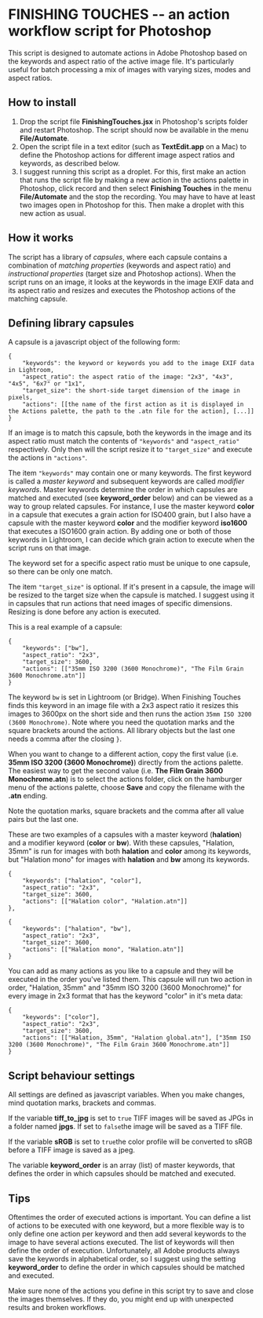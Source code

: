 # FINISHING TOUCHES -- an action workflow script for Photoshop

This script is designed to automate actions in Adobe Photoshop based on the keywords and aspect ratio of the active image file. It's particularly useful for batch processing a mix of images with varying sizes, modes and aspect ratios.

## How to install

1. Drop the script file **FinishingTouches.jsx** in Photoshop's scripts folder and restart Photoshop. The script should now be available in the menu **File/Automate**.
2. Open the script file in a text editor (such as **TextEdit.app** on a Mac) to define the Photoshop actions for different image aspect ratios and keywords, as described below.
3. I suggest running this script as a droplet. For this, first make an action that runs the script file by making a new action in the actions palette in Photoshop, click record and then select **Finishing Touches** in the menu **File/Automate** and the stop the recording. You may have to have at least two images open in Photoshop for this. Then make a droplet with this new action as usual.

## How it works

The script has a library of *capsules*, where each capsule contains a combination of *matching properties* (keywords and aspect ratio) and *instructional properties* (target size and Photoshop actions). When the script runs on an image, it looks at the keywords in the image EXIF data and its aspect ratio and resizes and executes the Photoshop actions of the matching capsule.

## Defining library capsules

A capsule is a javascript object of the following form:

	{
		"keywords": the keyword or keywords you add to the image EXIF data in Lightroom,
		"aspect_ratio": the aspect ratio of the image: "2x3", "4x3", "4x5", "6x7" or "1x1",
		"target_size": the short-side target dimension of the image in pixels,
		"actions": [[the name of the first action as it is displayed in the Actions palette, the path to the .atn file for the action], [...]]
	}
	
If an image is to match this capsule, both the keywords in the image and its aspect ratio must match the contents of `"keywords"` and `"aspect_ratio"` respectively. Only then will the script resize it to `"target_size"` and execute the actions in `"actions"`.

The item `"keywords"` may contain one or many keywords. The first keyword is called a *master keyword* and subsequent keywords are called *modifier keywords*. Master keywords determine the order in which capsules are matched and executed (see **keyword_order** below) and can be viewed as a way to group related capsules. For instance, I use the master keyword **color** in a capsule that executes a grain action for ISO400 grain, but I also have a capsule with the master keyword **color** and the modifier keyword **iso1600** that executes a ISO1600 grain action. By adding one or both of those keywords in Lightroom, I can decide which grain action to execute when the script runs on that image.

The keyword set for a specific aspect ratio must be unique to one capsule, so there can be only one match.

The item `"target_size"` is optional. If it's present in a capsule, the image will be resized to the target size when the capsule is matched. I suggest using it in capsules that run actions that need images of specific dimensions. Resizing is done before any action is executed.
	
This is a real example of a capsule:

	{
		"keywords": ["bw"],
		"aspect_ratio": "2x3",
		"target_size": 3600,
		"actions": [["35mm ISO 3200 (3600 Monochrome)", "The Film Grain 3600 Monochrome.atn"]]
	}
	
The keyword `bw` is set in Lightroom (or Bridge). When Finishing Touches finds this keyword in an image file with a 2x3 aspect ratio it resizes this images to 3600px on the short side and then runs the action `35mm ISO 3200 (3600 Monochrome)`. Note where you need the quotation marks and the square brackets around the actions. All library objects but the last one needs a comma after the closing `}`.

When you want to change to a different action, copy the first value (i.e. **35mm ISO 3200 (3600 Monochrome)**) directly from the actions palette. The easiest way to get the second value (i.e. **The Film Grain 3600 Monochrome.atn**) is to select the actions folder, click on the hamburger menu of the actions palette, choose **Save** and copy the filename with the **.atn** ending.

Note the quotation marks, square brackets and the comma after all value pairs but the last one.

These are two examples of a capsules with a master keyword (**halation**) and a modifier keyword (**color** or **bw**). With these capsules, "Halation, 35mm" is run for images with both **halation** and **color** among its keywords, but "Halation mono" for images with **halation** and **bw** among its keywords.

	{
		"keywords": ["halation", "color"],
		"aspect_ratio": "2x3",
		"target_size": 3600,
		"actions": [["Halation color", "Halation.atn"]]
	},
	
	{
		"keywords": ["halation", "bw"],
		"aspect_ratio": "2x3",
		"target_size": 3600,
		"actions": [["Halation mono", "Halation.atn"]]
	}

You can add as many actions as you like to a capsule and they will be executed in the order you've listed them. This capsule will run two action in order, "Halation, 35mm" and "35mm ISO 3200 (3600 Monochrome)" for every image in 2x3 format that has the keyword "color" in it's meta data:

	{
		"keywords": ["color"],
		"aspect_ratio": "2x3",
		"target_size": 3600,
		"actions": [["Halation, 35mm", "Halation global.atn"], ["35mm ISO 3200 (3600 Monochrome)", "The Film Grain 3600 Monochrome.atn"]]
	}

## Script behaviour settings

All settings are defined as javascript variables. When you make changes, mind quotation marks, brackets and commas.

If the variable **tiff_to_jpg** is set to `true` TIFF images will be saved as JPGs in a folder named **jpgs**. If set to `false`the image will be saved as a TIFF file.

If the variable **sRGB** is set to `true`the color profile will be converted to sRGB before a TIFF image is saved as a jpeg.

The variable **keyword_order** is an array (list) of master keywords, that defines the order in which capsules should be matched and executed.

## Tips

Oftentimes the order of executed actions is important. You can define a list of actions to be executed with one keyword, but a more flexible way is to only define one action per keyword and then add several keywords to the image to have several actions executed. The list of keywords will then define the order of execution. Unfortunately, all Adobe products always save the keywords in alphabetical order, so I suggest using the setting **keyword_order** to define the order in which capsules should be matched and executed.

Make sure none of the actions you define in this script try to save and close the images themselves. If they do, you might end up with unexpected results and broken workflows.